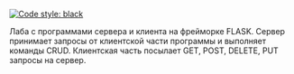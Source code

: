 [![Code style: 
black](https://img.shields.io/badge/code%20style-black000000.svg)](https://github.com/psf/black)


Лаба с программами сервера и клиента на фрейморке FLASK.
    Сервер принимает запросы от клиентской части программы и выполняет команды CRUD.
    Клиентская часть посылает GET, POST, DELETE, PUT запросы на сервер.
